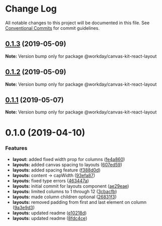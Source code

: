 # Change Log

All notable changes to this project will be documented in this file.
See [Conventional Commits](https://conventionalcommits.org) for commit guidelines.

## [0.1.3](https://ghe.megaleo.com/design/canvas-kit-react/tree/master/modules/canvas-kit-react-layout/compare/@workday/canvas-kit-react-layout@0.1.2...@workday/canvas-kit-react-layout@0.1.3) (2019-05-09)

**Note:** Version bump only for package @workday/canvas-kit-react-layout





## [0.1.2](https://ghe.megaleo.com/design/canvas-kit-react/tree/master/modules/canvas-kit-react-layout/compare/@workday/canvas-kit-react-layout@0.1.1...@workday/canvas-kit-react-layout@0.1.2) (2019-05-09)

**Note:** Version bump only for package @workday/canvas-kit-react-layout





## [0.1.1](https://ghe.megaleo.com/design/canvas-kit-react/tree/master/modules/canvas-kit-react-layout/compare/@workday/canvas-kit-react-layout@0.1.0...@workday/canvas-kit-react-layout@0.1.1) (2019-05-07)

**Note:** Version bump only for package @workday/canvas-kit-react-layout





# 0.1.0 (2019-04-10)


### Features

* **layout:** added fixed width prop for columns ([fe4a860](https://ghe.megaleo.com/design/canvas-kit-react/tree/master/modules/canvas-kit-react-layout/commits/fe4a860))
* **layouts:** added canvas spacing to layouts ([607ed59](https://ghe.megaleo.com/design/canvas-kit-react/tree/master/modules/canvas-kit-react-layout/commits/607ed59))
* **layouts:** added spacing feature ([f388d0d](https://ghe.megaleo.com/design/canvas-kit-react/tree/master/modules/canvas-kit-react-layout/commits/f388d0d))
* **layouts:** content -> capWidth ([93efa87](https://ghe.megaleo.com/design/canvas-kit-react/tree/master/modules/canvas-kit-react-layout/commits/93efa87))
* **layouts:** fixed type errors ([463447a](https://ghe.megaleo.com/design/canvas-kit-react/tree/master/modules/canvas-kit-react-layout/commits/463447a))
* **layouts:** initial commit for layouts component ([ae29eae](https://ghe.megaleo.com/design/canvas-kit-react/tree/master/modules/canvas-kit-react-layout/commits/ae29eae))
* **layouts:** limited columns to 1 through 12 ([3cbacfb](https://ghe.megaleo.com/design/canvas-kit-react/tree/master/modules/canvas-kit-react-layout/commits/3cbacfb))
* **layouts:** made column children optional ([26831f3](https://ghe.megaleo.com/design/canvas-kit-react/tree/master/modules/canvas-kit-react-layout/commits/26831f3))
* **layouts:** removed padding from first and last element on column ([9a3e9d3](https://ghe.megaleo.com/design/canvas-kit-react/tree/master/modules/canvas-kit-react-layout/commits/9a3e9d3))
* **layouts:** updated readme ([e10218d](https://ghe.megaleo.com/design/canvas-kit-react/tree/master/modules/canvas-kit-react-layout/commits/e10218d))
* **layouts:** updated readme ([8fdc4ce](https://ghe.megaleo.com/design/canvas-kit-react/tree/master/modules/canvas-kit-react-layout/commits/8fdc4ce))
